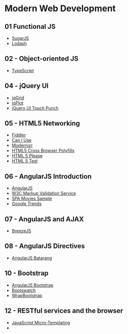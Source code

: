 Modern Web Development
==============


## 01 Functional JS ##
- [SugarJS](http://sugarjs.com/)
- [Lodash](https://lodash.com/)


## 02 - Object-oriented JS ##
- [TypeScript](http://www.typescriptlang.org/)

## 04 - jQuery UI ##
- [jqGrid](http://www.trirand.com/blog/?page_id=400)
- [jqPlot](http://www.jqplot.com/index.php)
- [jQuery UI Touch Punch](http://touchpunch.furf.com/)

## 05 - HTML5 Networking ##

- [Fiddler](http://www.telerik.com/fiddler)
- [Can I Use](http://caniuse.com/)
- [Modernizr](http://modernizr.com/)
- [HTML5 Cross Browser Polyfills](https://github.com/Modernizr/Modernizr/wiki/HTML5-Cross-Browser-Polyfills)
- [HTML 5 Please](http://html5please.com/)
- [HTML 5 Test](https://html5test.com/)


## 06 - AngularJS Introduction ##
- [AngularJS](https://angularjs.org/)
- [W3C Markup Validation Service](http://validator.w3.org/)
- [SPA Movies Sample](http://rawstack.azurewebsites.net/Movies)
- [Google Trends](http://www.google.com/trends/explore#q=angularjs)

## 07 - AngularJS and AJAX ##
- [BreezeJS](http://www.getbreezenow.com/)

## 08 - AngularJS Directives ##
- [AngularJS Batarang](https://chrome.google.com/webstore/detail/angularjs-batarang/ighdmehidhipcmcojjgiloacoafjmpfk?hl=en-US)

## 10 - Bootstrap ##
- [AngularJS Bootstrap](http://angular-ui.github.io/bootstrap/)
- [Bootswatch](http://bootswatch.com/)
- [WrapBootstrap](https://wrapbootstrap.com/)


## 12 - RESTful services and the browser ##
- [JavaScript Micro-Templating](http://ejohn.org/blog/javascript-micro-templating/)
- 
